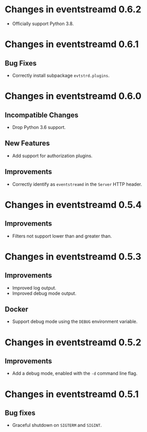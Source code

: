 # Changes in eventstreamd 0.6.2

* Officially support Python 3.8.

# Changes in eventstreamd 0.6.1

## Bug Fixes

* Correctly install subpackage ``evtstrd.plugins``.

# Changes in eventstreamd 0.6.0

## Incompatible Changes

* Drop Python 3.6 support.

## New Features

* Add support for authorization plugins.

## Improvements

* Correctly identify as `eventstreamd` in the `Server` HTTP header.

# Changes in eventstreamd 0.5.4

## Improvements

* Filters not support lower than and greater than.

# Changes in eventstreamd 0.5.3

## Improvements

* Improved log output.
* Improved debug mode output.

## Docker

* Support debug mode using the `DEBUG` environment variable.

# Changes in eventstreamd 0.5.2

## Improvements

* Add a debug mode, enabled with the `-d` command line flag.

# Changes in eventstreamd 0.5.1

## Bug fixes

* Graceful shutdown on `SIGTERM` and `SIGINT`.
